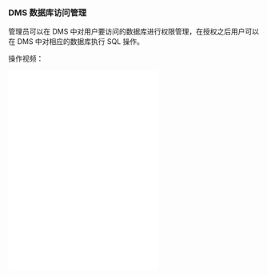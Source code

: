 ### DMS 数据库访问管理

管理员可以在 DMS 中对用户要访问的数据库进行权限管理，在授权之后用户可以在 DMS 中对相应的数据库执行 SQL 操作。

操作视频：

<iframe src="//player.bilibili.com/player.html?bvid=BV1io4y1R7Us&page=1" scrolling="no" border="0" frameborder="no" framespacing="0" allowfullscreen="true" height="400px"> </iframe>
